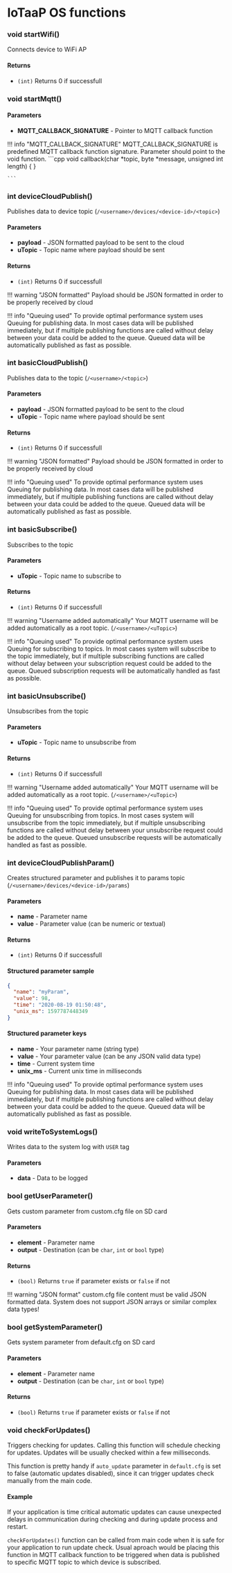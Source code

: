 # IoTaaP OS functions

### void startWifi()
Connects device to WiFi AP 

#### Returns
- `(int)` Returns 0 if successfull

### void startMqtt()

#### Parameters

 - **MQTT_CALLBACK_SIGNATURE** - Pointer to MQTT callback function


!!! info "MQTT_CALLBACK_SIGNATURE"
    MQTT_CALLBACK_SIGNATURE is predefined MQTT callback function signature. Parameter should point to the void function.
    ```cpp
    void callback(char *topic, byte *message, unsigned int length)
    {
    }   
    
    ```

### int deviceCloudPublish()
Publishes data to device topic (`/<username>/devices/<device-id>/<topic>`)

#### Parameters

 - **payload** - JSON formatted payload to be sent to the cloud
 - **uTopic** - Topic name where payload should be sent

#### Returns
- `(int)` Returns 0 if successfull

!!! warning "JSON formatted"
    Payload should be JSON formatted in order to be properly received by cloud

!!! info "Queuing used"
    To provide optimal performance system uses Queuing for publishing data. In most cases data will be published
    immediately, but if multiple publishing functions are called without delay between your data could be added 
    to the queue. Queued data will be automatically published as fast as possible. 

### int basicCloudPublish()
Publishes data to the topic (`/<username>/<topic>`)

#### Parameters

 - **payload** - JSON formatted payload to be sent to the cloud
 - **uTopic** - Topic name where payload should be sent

#### Returns
- `(int)` Returns 0 if successfull

!!! warning "JSON formatted"
    Payload should be JSON formatted in order to be properly received by cloud

!!! info "Queuing used"
    To provide optimal performance system uses Queuing for publishing data. In most cases data will be published
    immediately, but if multiple publishing functions are called without delay between your data could be added 
    to the queue. Queued data will be automatically published as fast as possible. 

### int basicSubscribe()
Subscribes to the topic

#### Parameters

- **uTopic** - Topic name to subscribe to

#### Returns
- `(int)` Returns 0 if successfull

!!! warning "Username added automatically"
    Your MQTT username will be added automatically as a root topic. (`/<username>/<uTopic>`)

!!! info "Queuing used"
    To provide optimal performance system uses Queuing for subscribing to topics. In most cases system will subscribe to the topic
    immediately, but if multiple subscribing functions are called without delay between your subscription request could be added 
    to the queue. Queued subscription requests will be automatically handled as fast as possible. 

### int basicUnsubscribe()
Unsubscribes from the topic

#### Parameters

- **uTopic** - Topic name to unsubscribe from

#### Returns
- `(int)` Returns 0 if successfull

!!! warning "Username added automatically"
    Your MQTT username will be added automatically as a root topic. (`/<username>/<uTopic>`)

!!! info "Queuing used"
    To provide optimal performance system uses Queuing for unsubscribing from topics. In most cases system will unsubscribe from the topic
    immediately, but if multiple unsubscribing functions are called without delay between your unsubscribe request could be added 
    to the queue. Queued unsubscribe requests will be automatically handled as fast as possible. 

### int deviceCloudPublishParam()
Creates structured parameter and publishes it to params topic (`/<username>/devices/<device-id>/params`)

#### Parameters

- **name** - Parameter name
- **value** - Parameter value (can be numeric or textual)

#### Returns
- `(int)` Returns 0 if successfull

#### Structured parameter sample

```json
{
  "name": "myParam",
  "value": 98,
  "time": "2020-08-19 01:50:48",
  "unix_ms": 1597787448349
}

```

#### Structured parameter keys

- **name** - Your parameter name (string type)
- **value** - Your parameter value (can be any JSON valid data type)
- **time** - Current system time
- **unix_ms** - Current unix time in milliseconds

!!! info "Queuing used"
    To provide optimal performance system uses Queuing for publishing data. In most cases data will be published
    immediately, but if multiple publishing functions are called without delay between your data could be added 
    to the queue. Queued data will be automatically published as fast as possible. 

### void writeToSystemLogs()
Writes data to the system log with `USER` tag

#### Parameters

- **data** - Data to be logged

### bool getUserParameter()
Gets custom parameter from custom.cfg file on SD card

#### Parameters

- **element** - Parameter name
- **output** - Destination (can be `char`, `int` or `bool` type)

#### Returns
- `(bool)` Returns `true` if parameter exists or `false` if not

!!! warning "JSON format"
    custom.cfg file content must be valid JSON formatted data. System does not support JSON arrays or 
    similar complex data types!

### bool getSystemParameter()
Gets system parameter from default.cfg on SD card

#### Parameters

- **element** - Parameter name
- **output** - Destination (can be `char`, `int` or `bool` type)

#### Returns
- `(bool)` Returns `true` if parameter exists or `false` if not

### void checkForUpdates()
Triggers checking for updates. Calling this function will schedule checking for updates. Updates will be usually checked within a
few milliseconds. 

This function is pretty handy if `auto_update` parameter in `default.cfg` is set to false (automatic updates disabled), since it can trigger
updates check manually from the main code.

#### Example 
If your application is time critical automatic updates can cause unexpected delays in communication during checking and during update process and 
restart. 

`checkForUpdates()` function can be called from main code when it is safe for your application to run update check. Usual aproach would
be placing this function in MQTT callback function to be triggered when data is published to specific MQTT topic to which device is subscribed.

